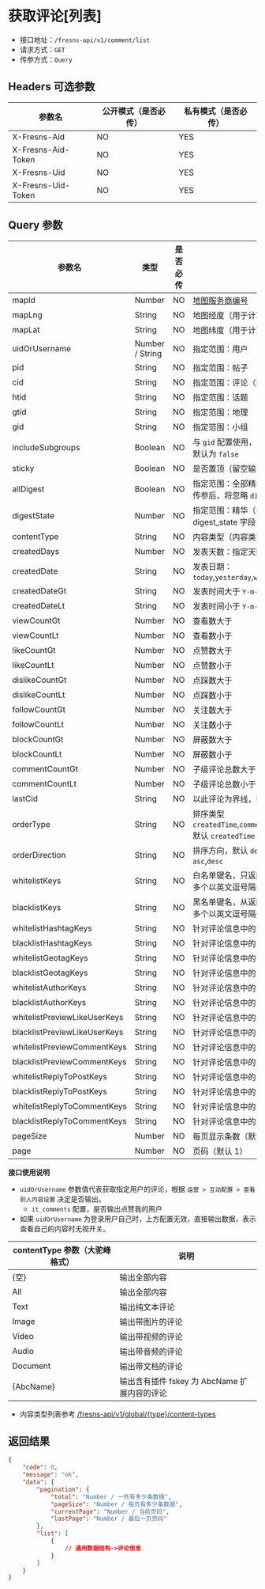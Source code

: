 # 获取评论[列表]

- 接口地址：`/fresns-api/v1/comment/list`
- 请求方式：`GET`
- 传参方式：`Query`

## Headers 可选参数

| 参数名 | 公开模式（是否必传） | 私有模式（是否必传） |
| --- | --- | --- |
| X-Fresns-Aid | NO | YES |
| X-Fresns-Aid-Token | NO | YES |
| X-Fresns-Uid | NO | YES |
| X-Fresns-Uid-Token | NO | YES |

## Query 参数

| 参数名 | 类型 | 是否必传 | 说明 |
| --- | --- | --- | --- |
| mapId | Number | NO | [地图服务商编号](../../reference/dictionary/maps.md) |
| mapLng | String | NO | 地图经度（用于计算距离） |
| mapLat | String | NO | 地图纬度（用于计算距离） |
| uidOrUsername | Number / String | NO | 指定范围：用户 |
| pid | String | NO | 指定范围：帖子 |
| cid | String | NO | 指定范围：评论（获取该评论的子孙级评论） |
| htid | String | NO | 指定范围：话题 |
| gtid | String | NO | 指定范围：地理 |
| gid | String | NO | 指定范围：小组 |
| includeSubgroups | Boolean | NO | 与 `gid` 配置使用，是否包含子级小组的内容<br>默认为 `false` |
| sticky | Boolean | NO | 是否置顶（留空输出全部） |
| allDigest | Boolean | NO | 指定范围：全部精华，一级精华和二级精华<br>传参后，将忽略 `digestState` 参数 |
| digestState | Number | NO | 指定范围：精华（留空输出全部）<br>digest_state 字段 1.否 2.一级精华 3.二级精华 |
| contentType | String | NO | 内容类型（内容类型扩展配置的参数） |
| createdDays | Number | NO | 发表天数：指定天数内创建的内容 |
| createdDate | String | NO | 发表日期：`today`,`yesterday`,`week`,`lastWeek`,`month`,`lastMonth`,`year`,`lastYear` |
| createdDateGt | String | NO | 发表时间大于 `Y-m-d` |
| createdDateLt | String | NO | 发表时间小于 `Y-m-d` |
| viewCountGt | Number | NO | 查看数大于 |
| viewCountLt | Number | NO | 查看数小于 |
| likeCountGt | Number | NO | 点赞数大于 |
| likeCountLt | Number | NO | 点赞数小于 |
| dislikeCountGt | Number | NO | 点踩数大于 |
| dislikeCountLt | Number | NO | 点踩数小于 |
| followCountGt | Number | NO | 关注数大于 |
| followCountLt | Number | NO | 关注数小于 |
| blockCountGt | Number | NO | 屏蔽数大于 |
| blockCountLt | Number | NO | 屏蔽数小于 |
| commentCountGt | Number | NO | 子级评论总数大于 |
| commentCountLt | Number | NO | 子级评论总数小于 |
| lastCid | String | NO | 以此评论为界线，查询新内容 |
| orderType | String | NO | 排序类型 `createdTime`,`commentTime`,`random`,`view`,`like`,`dislike`,`follow`,`block`,`comment`<br>默认 `createdTime` |
| orderDirection | String | NO | 排序方向，默认 `desc`<br>`asc`,`desc` |
| whitelistKeys | String | NO | 白名单键名，只返回给定键名的键值对<br>多个以英文逗号隔开，支持「点表示法」表示多维数组 |
| blacklistKeys | String | NO | 黑名单键名，从返回数据中删除指定的键值对<br>多个以英文逗号隔开，支持「点表示法」表示多维数组 |
| whitelistHashtagKeys | String | NO | 针对评论信息中的 `hashtags` 参数 |
| blacklistHashtagKeys | String | NO | 针对评论信息中的 `hashtags` 参数 |
| whitelistGeotagKeys | String | NO | 针对评论信息中的 `geotag` 参数 |
| blacklistGeotagKeys | String | NO | 针对评论信息中的 `geotag` 参数 |
| whitelistAuthorKeys | String | NO | 针对评论信息中的 `author` 参数 |
| blacklistAuthorKeys | String | NO | 针对评论信息中的 `author` 参数 |
| whitelistPreviewLikeUserKeys | String | NO | 针对评论信息中的 `previewLikeUsers` 参数 |
| blacklistPreviewLikeUserKeys | String | NO | 针对评论信息中的 `previewLikeUsers` 参数 |
| whitelistPreviewCommentKeys | String | NO | 针对评论信息中的 `previewComments` 参数 |
| blacklistPreviewCommentKeys | String | NO | 针对评论信息中的 `previewComments` 参数 |
| whitelistReplyToPostKeys | String | NO | 针对评论信息中的 `replyToPost` 参数 |
| blacklistReplyToPostKeys | String | NO | 针对评论信息中的 `replyToPost` 参数 |
| whitelistReplyToCommentKeys | String | NO | 针对评论信息中的 `replyToComment` 参数 |
| blacklistReplyToCommentKeys | String | NO | 针对评论信息中的 `replyToComment` 参数 |
| pageSize | Number | NO | 每页显示条数（默认 15 条） |
| page | Number | NO | 页码（默认 1） |

**接口使用说明**

- `uidOrUsername` 参数值代表获取指定用户的评论，根据 `运营 > 互动配置 > 查看别人内容设置` 决定是否输出。
    - `it_comments` 配置，是否输出点赞我的用户
- 如果 `uidOrUsername` 为登录用户自己时，上方配置无效，直接输出数据，表示查看自己的内容时无视开关。

| contentType 参数（大驼峰格式） | 说明 |
| --- | --- |
| {空} | 输出全部内容 |
| All | 输出全部内容 |
| Text | 输出纯文本评论 |
| Image | 输出带图片的评论 |
| Video | 输出带视频的评论 |
| Audio | 输出带音频的评论 |
| Document | 输出带文档的评论 |
| {AbcName} | 输出含有插件 fskey 为 AbcName 扩展内容的评论 |

- 内容类型列表参考 [/fresns-api/v1/global/{type}/content-types](../global/content-types.md)

## 返回结果

```json
{
    "code": 0,
    "message": "ok",
    "data": {
        "pagination": {
            "total": "Number / 一共有多少条数据",
            "pageSize": "Number / 每页有多少条数据",
            "currentPage": "Number / 当前页码",
            "lastPage": "Number / 最后一页页码"
        },
        "list": [
            {
                // 通用数据结构->评论信息
            }
        ]
    }
}
```
